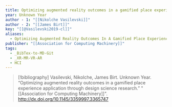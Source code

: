 ```yaml
---
title: Optimizing augmented reality outcomes in a gamified place experience application through design science research
year: Unknown Year
author - 1: "[[Nikolche Vasilevski]]"
author - 2: "[[James Birt]]"
key: "[[@Vasilevski2019-cl]]"
aliases:
  - Optimizing Augmented Reality Outcomes In A Gamified Place Experience Application Through Design Science Research
publisher: "[[Association for Computing Machinery]]"
tags:
  - _BibTex-to-MD-Git
  - _XR-MR-VR-AR
  - HCI
---
```


> [!bibliography]
> Vasilevski, Nikolche, James Birt. Unknown Year. “Optimizing augmented reality outcomes in a gamified place experience application through design science research.” "[[Association for Computing Machinery]]". http://dx.doi.org/10.1145/3359997.3365747